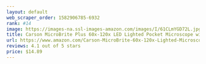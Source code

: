 ```yaml
---
layout: default 
﻿web_scraper_order: 1582906785-6932
rank: #14
image: https://images-na.ssl-images-amazon.com/images/I/61CLmYGD72L.jpg
title: Carson MicroBrite Plus 60x-120x LED Lighted Pocket Microscope with Aspheric Lens System…
url: https://www.amazon.com/Carson-MicroBrite-60x-120x-Lighted-Microscope/dp/B00LAX52IQ/ref=zg_mw_photo_14?_encoding=UTF8&psc=1&refRID=C6DA0XF7JAQBJB1KF3C0
reviews: 4.1 out of 5 stars
price: $14.89 
---
```

